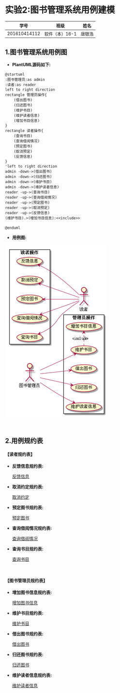 # 实验2:图书管理系统用例建模

|学号|班级|姓名|
|----|------|----|
|201610414112|软件（本）16-1|唐银浩|

## 1.图书管理系统用例图
* **PlantUML源码如下:**
```puml
@startuml
:图书管理员:as admin
:读者:as reader
left to right direction
rectangle 管理员操作{
    (借出图书)
    (归还图书)
    (维护书目)
    (维护读者信息)
    (增加书目信息)
}
rectangle 读者操作{
    (查询书目)
    (查询借阅情况)
    (预定图书)
    (取消预定)
    (反馈信息)
}
'left to right direction
admin -down->(借出图书)
admin -down->(归还图书)
admin -down->(维护书目)
admin -down->(维护读者信息)
reader -up->(查询书目)
reader -up->(查询借阅情况)
reader -up->(预定图书)
reader -up->(取消预定)
reader -up->(反馈信息)
(维护书目).>(增加书目信息):<<include>>

@enduml
```

* **用例图:**

![img](./picture/test2-1.png)

<br>


## 2.用例规约表

#### 【读者规约表】

* **反馈信息规约表:**

    [反馈信息](./markdown/usercase1.md)
    
* **取消约定规约表:** 

    [取消约定](./markdown/usercase2.md)
    
* **预定图书规约表:** 

    [预定图书](./markdown/usercase3.md)
    
* **查询借阅情况规约表:** 
    
    [查询借阅情况](./markdown/usercase4.md)
        
* **查询书目规约表:** 
    
    [查询书目](./markdown/usercase5.md)
    
   <br>
    
#### 【图书管理员规约表】
        
* **增加图书信息规约表:** 
    
    [增加图书信息](./markdown/usercase6.md)
        
* **维护书目规约表:** 
    
    [维护书目](./markdown/usercase7.md)
        
* **借出图书规约表:** 
    
    [借出图书](./markdown/usercase8.md)
        
* **归还图书规约表:** 
    
    [归还图书](./markdown/usercase9.md)
            
* **维护读者信息规约表:** 
    
    [维护读者信息](./markdown/usercase10.md)